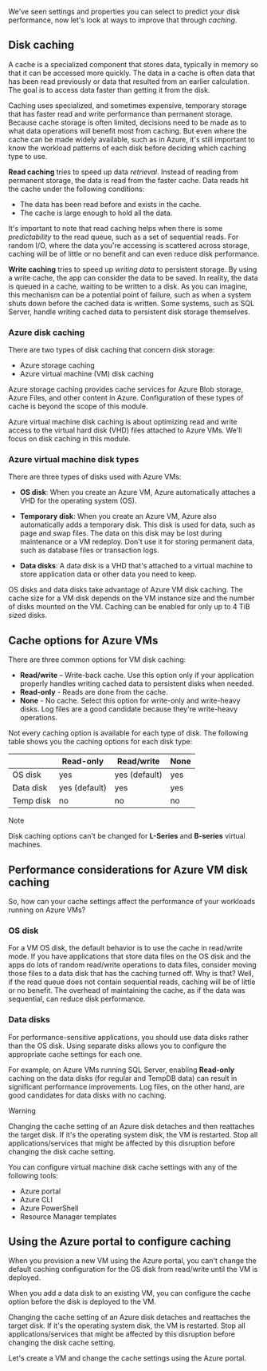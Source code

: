 We've seen settings and properties you can select to predict your disk performance, now let's look at ways to improve that through _caching_.

## Disk caching

A cache is a specialized component that stores data, typically in memory so that it can be accessed more quickly. The data in a cache is often data that has been read previously or data that resulted from an earlier calculation. The goal is to access data faster than getting it from the disk.

Caching uses specialized, and sometimes expensive, temporary storage that has faster read and write performance than permanent storage. Because cache storage is often limited, decisions need to be made as to what data operations will benefit most from caching. But even where the cache can be made widely available, such as in Azure, it's still important to know the workload patterns of each disk before deciding which caching type to use.

**Read caching** tries to speed up data _retrieval_. Instead of reading from permanent storage, the data is read from the faster cache. Data reads hit the cache under the following conditions:

- The data has been read before and exists in the cache.
- The cache is large enough to hold all the data.

It's important to note that read caching helps when there is some _predictability_ to the read queue, such as a set of sequential reads. For random I/O, where the data you're accessing is scattered across storage, caching will be of little or no benefit and can even reduce disk performance.

**Write caching** tries to speed up _writing data_ to persistent storage. By using a write cache, the app can consider the data to be saved. In reality, the data is queued in a cache, waiting to be written to a disk. As you can imagine, this mechanism can be a potential point of failure, such as when a system shuts down before the cached data is written. Some systems, such as SQL Server, handle writing cached data to persistent disk storage themselves.

### Azure disk caching

There are two types of disk caching that concern disk storage:

- Azure storage caching
- Azure virtual machine (VM) disk caching

Azure storage caching provides cache services for Azure Blob storage, Azure Files, and other content in Azure. Configuration of these types of cache is beyond the scope of this module.

Azure virtual machine disk caching is about optimizing read and write access to the virtual hard disk (VHD) files attached to Azure VMs. We'll focus on disk caching in this module.

### Azure virtual machine disk types

There are three types of disks used with Azure VMs:

- **OS disk**: When you create an Azure VM, Azure automatically attaches a VHD for the operating system (OS).

- **Temporary disk**: When you create an Azure VM, Azure also automatically adds a temporary disk. This disk is used for data, such as page and swap files. The data on this disk may be lost during maintenance or a VM redeploy. Don't use it for storing permanent data, such as database files or transaction logs.

- **Data disks**: A data disk is a VHD that's attached to a virtual machine to store application data or other data you need to keep.

OS disks and data disks take advantage of Azure VM disk caching. The cache size for a VM disk depends on the VM instance size and the number of disks mounted on the VM. Caching can be enabled for only up to 4 TiB sized disks.

## Cache options for Azure VMs

There are three common options for VM disk caching:

- **Read/write** – Write-back cache. Use this option only if your application properly handles writing cached data to persistent disks when needed.
- **Read-only** - Reads are done from the cache.
- **None** - No cache. Select this option for write-only and write-heavy disks. Log files are a good candidate because they're write-heavy operations.

Not every caching option is available for each type of disk. The following table shows you the caching options for each disk type:

|               | **Read-only**  | **Read/write** | **None** |
|---------------|----------------|----------------|----------|
| OS disk       | yes            | yes (default)  | yes      |
| Data disk     | yes (default)  | yes            | yes      |
| Temp disk     | no             | no             | no       |

> [!NOTE]
> Disk caching options can't be changed for **L-Series** and **B-series** virtual machines.

## Performance considerations for Azure VM disk caching

So, how can your cache settings affect the performance of your workloads running on Azure VMs?

### OS disk

For a VM OS disk, the default behavior is to use the cache in read/write mode. If you have applications that store data files on the OS disk and the apps do lots of random read/write operations to data files, consider moving those files to a data disk that has the caching turned off. Why is that? Well, if the read queue does not contain sequential reads, caching will be of little or no benefit. The overhead of maintaining the cache, as if the data was sequential, can reduce disk performance.

### Data disks

For performance-sensitive applications, you should use data disks rather than the OS disk. Using separate disks allows you to configure the appropriate cache settings for each one.

For example, on Azure VMs running SQL Server, enabling **Read-only** caching on the data disks (for regular and TempDB data) can result in significant performance improvements. Log files, on the other hand, are good candidates for data disks with no caching.

> [!WARNING]
> Changing the cache setting of an Azure disk detaches and then reattaches the target disk. If it's the operating system disk, the VM is restarted. Stop all applications/services that might be affected by this disruption before changing the disk cache setting.

You can configure virtual machine disk cache settings with any of the following tools:

- Azure portal
- Azure CLI
- Azure PowerShell
- Resource Manager templates

## Using the Azure portal to configure caching

When you provision a new VM using the Azure portal, you can't change the default caching configuration for the OS disk from read/write until the VM is deployed.

When you add a data disk to an existing VM, you can configure the cache option before the disk is deployed to the VM.

Changing the cache setting of an Azure disk detaches and reattaches the target disk. If it's the operating system disk, the VM is restarted. Stop all applications/services that might be affected by this disruption before changing the disk cache setting.

Let's create a VM and change the cache settings using the Azure portal.
